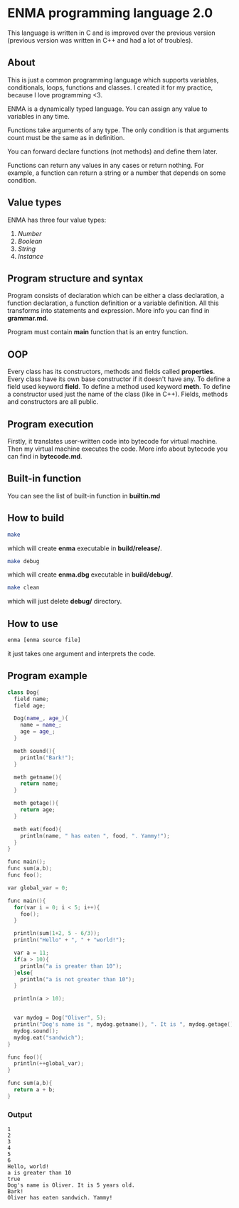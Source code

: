 # ENMA programming language 2.0
This language is written in C and is improved over the previous version (previous version was written in C++ and had a lot of troubles).

## About
This is just a common programming language which supports variables, conditionals, loops, functions and classes. I created it for my practice, because I love programming <3. 

ENMA is a dynamically typed language. You can assign any value to variables in any time.

Functions take arguments of any type. The only condition is that arguments count must be the same as in definition.

You can forward declare functions (not methods) and define them later.

Functions can return any values in any cases or return nothing. For example, a function can return a string or a number that depends on some condition.

## Value types
ENMA has three four value types:
 1. *Number*
 2. *Boolean*
 3. *String*
 4. *Instance*

## Program structure and syntax
Program consists of declaration which can be either a class declaration, a function declaration, a function definition or a variable definition. All this transforms into statements and expression. More info you can find in **grammar.md**. 

Program must contain **main** function that is an entry function.

## OOP
Every class has its constructors, methods and fields called **properties**. Every class have its own base constructor if it doesn't have any. To define a field used keyword **field**. To define a method used keyword **meth**. To define a constructor used just the name of the class (like in C++). Fields, methods and constructors are all public.

## Program execution
Firstly, it translates user-written code into bytecode for virtual machine. Then my virtual machine executes the code. More info about bytecode you can find in **bytecode.md**.

## Built-in function
You can see the list of built-in function in **builtin.md**

## How to build
```bash
make
```
which will create **enma** executable in **build/release/**.
```bash
make debug
```
which will create **enma.dbg** executable in **build/debug/**.
```bash
make clean
```
which will just delete **debug/** directory.

## How to use
```bash
enma [enma source file]
```
it just takes one argument and interprets the code.

## Program example
```c++
class Dog{
  field name;
  field age;

  Dog(name_, age_){
    name = name_;
    age = age_;
  }

  meth sound(){
    println("Bark!");
  }

  meth getname(){
    return name;
  }

  meth getage(){
    return age;
  }

  meth eat(food){
    println(name, " has eaten ", food, ". Yammy!");
  }
}

func main();
func sum(a,b);
func foo();

var global_var = 0;

func main(){
  for(var i = 0; i < 5; i++){
    foo();
  }

  println(sum(1+2, 5 - 6/3));
  println("Hello" + ", " + "world!");

  var a = 11;
  if(a > 10){
    println("a is greater than 10");
  }else{
    println("a is not greater than 10");
  }

  println(a > 10);


  var mydog = Dog("Oliver", 5);
  println("Dog's name is ", mydog.getname(), ". It is ", mydog.getage(), " years old.");
  mydog.sound();
  mydog.eat("sandwich");
}

func foo(){
  println(++global_var);
}

func sum(a,b){
  return a + b;
}
```
### Output
```
1
2
3
4
5
6
Hello, world!
a is greater than 10
true
Dog's name is Oliver. It is 5 years old.
Bark!
Oliver has eaten sandwich. Yammy!
```